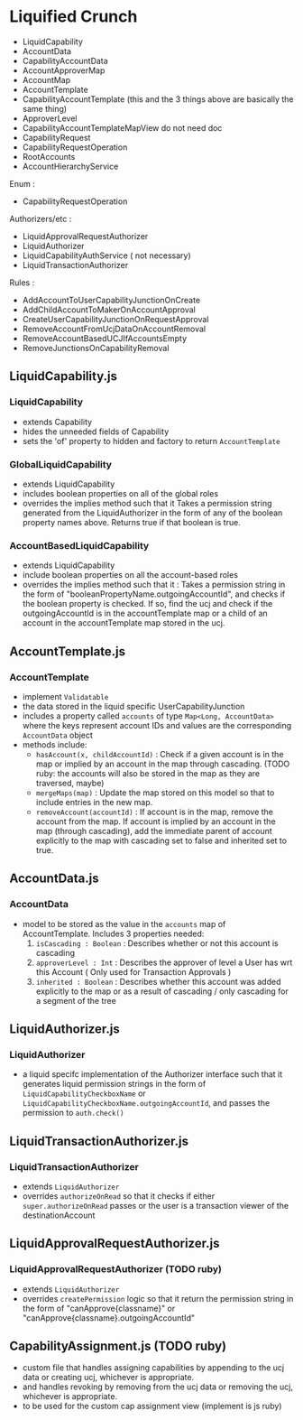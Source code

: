 # Liquified Crunch

- LiquidCapability
- AccountData
- CapabilityAccountData
- AccountApproverMap
- AccountMap
- AccountTemplate
- CapabilityAccountTemplate (this and the 3 things above are basically the same thing)
- ApproverLevel
- CapabilityAccountTemplateMapView do not need doc
- CapabilityRequest
- CapabilityRequestOperation 
- RootAccounts
- AccountHierarchyService

Enum : 
- CapabilityRequestOperation

Authorizers/etc :
- LiquidApprovalRequestAuthorizer
- LiquidAuthorizer
- LiquidCapabilityAuthService ( not necessary)
- LiquidTransactionAuthorizer

Rules : 
- AddAccountToUserCapabilityJunctionOnCreate
- AddChildAccountToMakerOnAccountApproval
- CreateUserCapabilityJunctionOnRequestApproval
- RemoveAccountFromUcjDataOnAccountRemoval
- RemoveAccountBasedUCJIfAccountsEmpty
- RemoveJunctionsOnCapabilityRemoval



## LiquidCapability.js

### LiquidCapability
- extends Capability 
- hides the unneeded fields of Capability 
- sets the 'of' property to hidden and factory to return `AccountTemplate`

### GlobalLiquidCapability
- extends LiquidCapability
- includes boolean properties on all of the global roles 
- overrides the implies method such that it 
    Takes a permission string generated from the LiquidAuthorizer in the form of any of the boolean property names above.
    Returns true if that boolean is true.

### AccountBasedLiquidCapability
- extends LiquidCapability
- include boolean properties on all the account-based roles
- overrides the implies method such that it :
    Takes a permission string in the form of "booleanPropertyName.outgoingAccountId", and 
    checks if the boolean property is checked.
    If so, find the ucj and check if the outgoingAccountId is in the accountTemplate map or a child of
    an account in the accountTemplate map stored in the ucj.

## AccountTemplate.js

### AccountTemplate
- implement `Validatable`
- the data stored in the liquid specific UserCapabilityJunction
- includes a property called `accounts` of type `Map<Long, AccountData>` where the keys represent account IDs and values are the corresponding `AccountData` object
- methods include: 
  - `hasAccount(x, childAccountId)` : Check if a given account is in the map or implied by an account in the map through cascading. (TODO ruby: the accounts will also be stored in the map as they are traversed, maybe)
  - `mergeMaps(map)` : Update the map stored on this model so that to include entries in the new map.
  - `removeAccount(accountId)` : If account is in the map, remove the account from the map. If account is implied by an account in the map (through cascading), add the immediate parent of account explicitly to the map with cascading set to false and inherited set to true. 
      
## AccountData.js

### AccountData
- model to be stored as the value in the `accounts` map of AccountTemplate. Includes 3 properties needed:
  1. `isCascading : Boolean` : Describes whether or not this account is cascading
  2. `approverLevel : Int` : Describes the approver of level a User has wrt this Account ( Only used for Transaction Approvals )
  3. `inherited : Boolean` : Describes whether this account was added explicitly to the map or as a result of cascading / only cascading for a segment of the tree

## LiquidAuthorizer.js

### LiquidAuthorizer
- a liquid specifc implementation of the Authorizer interface such that it generates liquid permission strings in the form of `LiquidCapabilityCheckboxName` or `LiquidCapabilityCheckboxName.outgoingAccountId`, and passes the permission to `auth.check()`

## LiquidTransactionAuthorizer.js

### LiquidTransactionAuthorizer
- extends `LiquidAuthorizer`
- overrides `authorizeOnRead` so that it checks if either `super.authorizeOnRead` passes or the user is a transaction viewer of the destinationAccount

## LiquidApprovalRequestAuthorizer.js

### LiquidApprovalRequestAuthorizer (TODO ruby)
- extends `LiquidAuthorizer`
- overrides `createPermission` logic so that it return the permission string in the form of "canApprove{classname}" or "canApprove{classname}.outgoingAccountId"

## CapabilityAssignment.js (TODO ruby)
- custom file that handles assigning capabilities by appending to the ucj data or creating ucj, whichever is appropriate.
- and handles revoking by removing from the ucj data or removing the ucj, whichever is appropriate.
- to be used for the custom cap assignment view (implement is js ruby)


